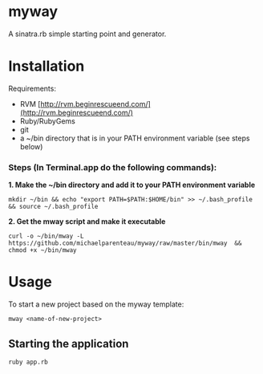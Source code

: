 # myway

A sinatra.rb simple starting point and generator.

# Installation

Requirements:

* RVM [http://rvm.beginrescueend.com/](http://rvm.beginrescueend.com/)
* Ruby/RubyGems
* git
* a ~/bin directory that is in your PATH environment variable (see steps below)

### Steps (In Terminal.app do the following commands):

**1. Make the ~/bin directory and add it to your PATH environment variable**

    mkdir ~/bin && echo "export PATH=$PATH:$HOME/bin" >> ~/.bash_profile && source ~/.bash_profile

**2. Get the mway script and make it executable**

    curl -o ~/bin/mway -L https://github.com/michaelparenteau/myway/raw/master/bin/mway  && chmod +x ~/bin/mway

# Usage

To start a new project based on the myway template:

    mway <name-of-new-project>

## Starting the application

    ruby app.rb

